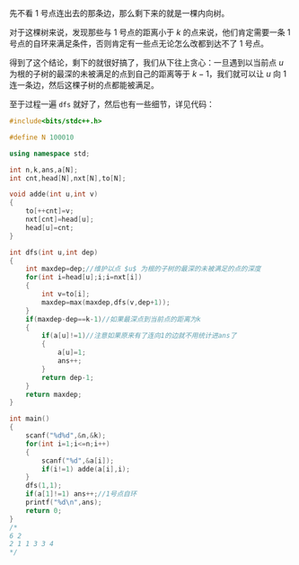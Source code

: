 先不看 $1$ 号点连出去的那条边，那么剩下来的就是一棵内向树。

对于这棵树来说，发现那些与 $1$ 号点的距离小于 $k$ 的点来说，他们肯定需要一条 $1$ 号点的自环来满足条件，否则肯定有一些点无论怎么改都到达不了 $1$ 号点。

得到了这个结论，剩下的就很好搞了，我们从下往上贪心：一旦遇到以当前点 $u$ 为根的子树的最深的未被满足的点到自己的距离等于 $k-1$，我们就可以让 $u$ 向 $1$ 连一条边，然后这棵子树的点都能被满足。

至于过程一遍 $\texttt{dfs}$ 就好了，然后也有一些细节，详见代码：

```cpp
#include<bits/stdc++.h>

#define N 100010

using namespace std;

int n,k,ans,a[N];
int cnt,head[N],nxt[N],to[N];

void adde(int u,int v)
{
	to[++cnt]=v;
	nxt[cnt]=head[u];
	head[u]=cnt;
}

int dfs(int u,int dep)
{
	int maxdep=dep;//维护以点 $u$ 为根的子树的最深的未被满足的点的深度
	for(int i=head[u];i;i=nxt[i])
	{
		int v=to[i];
		maxdep=max(maxdep,dfs(v,dep+1));
	}
	if(maxdep-dep==k-1)//如果最深点到当前点的距离为k
	{
		if(a[u]!=1)//注意如果原来有了连向1的边就不用统计进ans了
		{
			a[u]=1;
			ans++;
		}
		return dep-1;
	}
	return maxdep;
}

int main()
{
	scanf("%d%d",&n,&k);
	for(int i=1;i<=n;i++)
	{
		scanf("%d",&a[i]);
		if(i!=1) adde(a[i],i);
	}
	dfs(1,1);
	if(a[1]!=1) ans++;//1号点自环
	printf("%d\n",ans);
	return 0;
}
/*
6 2
2 1 1 3 3 4
*/
```